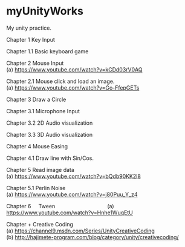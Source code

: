 # myUnityWorks
My unity practice.


Chapter 1      Key Input

Chapter 1.1    Basic keyboard game

Chapter 2      Mouse Input                   
     (a) https://www.youtube.com/watch?v=kCDd03rV0AQ

Chapter 2.1    Mouse click and load an image.                    
     (a) https://www.youtube.com/watch?v=Go-FfepGETs

Chapter 3      Draw a Circle

Chapter 3.1    Microphone Input 

Chapter 3.2    2D Audio visualization

Chapter 3.3    3D Audio visualization

Chapter 4      Mouse Easing

Chapter 4.1    Draw line with Sin/Cos.                                  

Chapter 5      Read image data                    
     (a) https://www.youtube.com/watch?v=bQdb90KK2l8

Chapter 5.1    Perlin Noise                  
     (a) https://www.youtube.com/watch?v=j80Puu_Y_z4

Chapter 6     Tween                                                                                                                   
     (a) https://www.youtube.com/watch?v=Hnhe1WuqEtU

Chapter +      Creative Coding               
     (a) https://channel9.msdn.com/Series/UnityCreativeCoding                        
     (b) http://hajimete-program.com/blog/category/unity/creativecoding/ 

